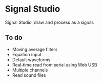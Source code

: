 # Signal Studio

Signal Studio, draw and process as a signal.

## To do

- Moving average filters
- Equation input
- Default waveforms
- Real-time read from serial using Web USB
- Multiple channels
- Read sound files

